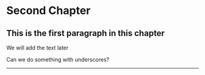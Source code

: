 # Second Chapter
## This is the first paragraph in this chapter

We will add the text later

Can we do something with underscores?
____
